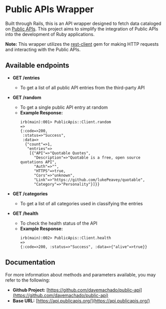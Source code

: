 # Public APIs Wrapper

Built through Rails, this is an API wrapper designed to fetch data cataloged on [Public APIs](https://api.publicapis.org/). This project aims to simplify the integration of Public APIs into the development of Ruby applications.

**Note:** This wrapper utilizes the [rest-client](https://github.com/rest-client/rest-client) gem for making HTTP requests and interacting with the Public APIs.
## Available endpoints

* **GET /entries**
  - To get a list of all public API entries from the third-party API

* **GET /random**
  - To get a single public API entry at random
  - **Example Response:**
    ```irb
    irb(main):001> PublicApis::Client.random
    =>
    {:code=>200,
     :status=>"Success",
     :data=>
      {"count"=>1,
       "entries"=>
        [{"API"=>"Quotable Quotes",
          "Description"=>"Quotable is a free, open source quotations API",
          "Auth"=>"",
          "HTTPS"=>true,
          "Cors"=>"unknown",
          "Link"=>"https://github.com/lukePeavey/quotable",
          "Category"=>"Personality"}]}}
    ```

* **GET /categories**
  - To get a list of all categories used in classifying the entries

* **GET /health**
  - To check the health status of the API
  - **Example Response:**
    ```irb
    irb(main):002> PublicApis::Client.health
    =>
    {:code=>200, :status=>"Success", :data=>{"alive"=>true}}
    ```


## Documentation
  For more information about methods and parameters available, you may refer to the following: 

- **Github Project:** [https://github.com/davemachado/public-api](https://github.com/davemachado/public-api)
- **Base URL:** [https://api.publicapis.org/](https://api.publicapis.org/)

